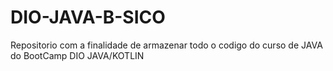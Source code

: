 # DIO-JAVA-B-SICO
Repositorio com a finalidade de armazenar todo o codigo do curso de JAVA do BootCamp DIO JAVA/KOTLIN
